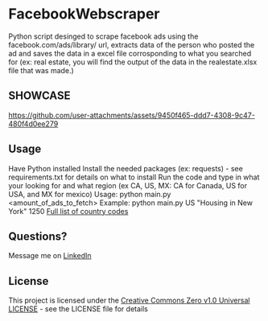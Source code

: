 # FacebookWebscraper
Python script desinged to scrape facebook ads using the facebook.com/ads/library/ url, extracts data of the person who posted the ad and saves the data in a excel file
corrosponding to what you searched for (ex: real estate, you will find the output of the data in the realestate.xlsx file that was made.)


## SHOWCASE
https://github.com/user-attachments/assets/9450f465-ddd7-4308-9c47-480f4d0ee279


## Usage
Have Python installed
Install the needed packages (ex: requests) - see requirements.txt for details on what to install
Run the code and type in what your looking for and what region (ex CA, US, MX: CA for Canada, US for USA, and MX for mexico)
Usage: python main.py <countryCode> <query> <amount_of_ads_to_fetch>
Example: python main.py US "Housing in New York" 1250
[Full list of country codes](https://www.iban.com/country-codes)


## Questions?
Message me on [LinkedIn](https://www.linkedin.com/in/mohammed-a-1840b129b/)


## License
This project is licensed under the [Creative Commons Zero v1.0 Universal LICENSE](https://github.com/Mohammed8339/CipherMate/blob/main/LICENSE) - see the LICENSE file for details


